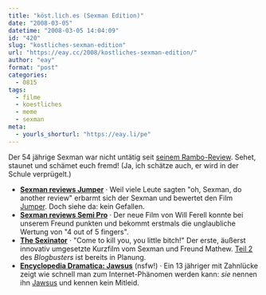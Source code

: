 ```yaml
---
title: "köst.lich.es (Sexman Edition)"
date: "2008-03-05"
datetime: "2008-03-05 14:04:09"
id: "420"
slug: "kostliches-sexman-edition"
url: "https://eay.cc/2008/kostliches-sexman-edition/"
author: "eay"
format: "post"
categories:
  - 0815
tags:
  - filme
  - koestliches
  - meme
  - sexman
meta:
  - yourls_shorturl: "https://eay.li/pe"
---
```


Der 54 jährige Sexman war nicht untätig seit [seinem Rambo-Review](//eay.cc/2008/a-sexman-review-rambo/). Sehet, staunet und schämet euch fremd! (Ja, ich schätze auch, er wird in der Schule verprügelt.)

- [**Sexman reviews Jumper**](http://www.youtube.com/watch?v=TsUSKsXkEKw) · Weil viele Leute sagten "oh, Sexman, do another review" erbarmt sich der Sexman und bewertet den Film [Jumper](http://www.imdb.com/title/tt0489099/). Doch siehe da: kein Gefallen.
- [**Sexman reviews Semi Pro**](http://www.youtube.com/watch?v=hw2cs7gXBQE) · Der neue Film von Will Ferell konnte bei unserem Freund punkten und bekommt erstmals die unglaubliche Wertung von "4 out of 5 fingers".
- [**The Sexinator**](http://www.youtube.com/watch?v=MO8zBKtvyYI) · "Come to kill you, you little bitch!" Der erste, äußerst innovativ umgesetzte Kurzfilm vom Sexman und Freund Mathew. [Teil 2](http://www.youtube.com/watch?v=juAnLfSLe2U) des _Blogbusters_ ist bereits in Planung.
- [**Encyclopedia Dramatica: Jawsus**](http://www.encyclopediadramatica.com/Jawsus) (nsfw!) · Ein 13 jähriger mit Zahnlücke zeigt wie schnell man zum Internet-Phänomen werden kann: _sie_ nennen ihn [Jawsus](http://www.encyclopediadramatica.com/Image:Jawsus_Jaws.jpg) und kennen kein Mitleid.
